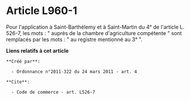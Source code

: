 # Article L960-1

Pour l'application à Saint-Barthélemy et à Saint-Martin du 4° de l'article L. 526-7, les mots : " auprès de la chambre
d'agriculture compétente " sont remplacés par les mots : " au registre mentionné au 3° ".

**Liens relatifs à cet article**

	**Créé par**:

	  - Ordonnance n°2011-322 du 24 mars 2011 - art. 4

	**Cite**:

	  - Code de commerce - art. L526-7
